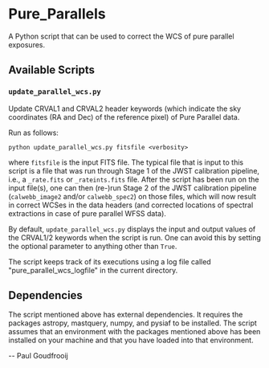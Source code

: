 # Pure_Parallels

A Python script that can be used to correct the WCS of pure parallel exposures. 

## Available Scripts

### `update_parallel_wcs.py`

Update CRVAL1 and CRVAL2 header keywords (which indicate the sky coordinates (RA and Dec) of the reference pixel) of Pure Parallel data. 

Run as follows:
```
python update_parallel_wcs.py fitsfile <verbosity>
```
where `fitsfile` is the input FITS file. The typical file that is input to this script is a file that was run through Stage 1 of the JWST calibration pipeline, i.e., a `_rate.fits` or `_rateints.fits` file. After the script has been run on the input file(s), one can then (re-)run Stage 2 of the JWST calibration pipeline (`calwebb_image2` and/or `calwebb_spec2`) on those files, which will now result in correct WCSes in the data headers (and corrected locations of spectral extractions in case of pure parallel WFSS data).

By default, `update_parallel_wcs.py` displays the input and output values of the CRVAL1/2 keywords when the script is run. One can avoid this by setting the optional parameter <verbosity> to anything other than `True`.

The script keeps track of its executions using a log file called "pure_parallel_wcs_logfile" in the current directory.


## Dependencies

The script mentioned above has external dependencies. It requires the packages astropy, mastquery, numpy, and pysiaf to be installed. The script assumes that an environment with the packages mentioned above has been installed on your machine and that you have loaded into that environment.

-- Paul Goudfrooij
